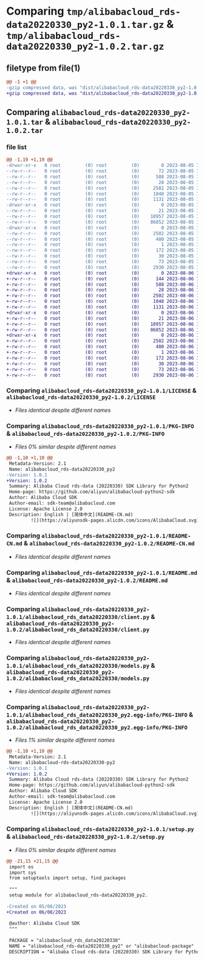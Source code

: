 # Comparing `tmp/alibabacloud_rds-data20220330_py2-1.0.1.tar.gz` & `tmp/alibabacloud_rds-data20220330_py2-1.0.2.tar.gz`

## filetype from file(1)

```diff
@@ -1 +1 @@
-gzip compressed data, was "dist/alibabacloud_rds-data20220330_py2-1.0.1.tar", last modified: Sat Aug  5 15:03:23 2023, max compression
+gzip compressed data, was "dist/alibabacloud_rds-data20220330_py2-1.0.2.tar", last modified: Sun Aug  6 15:02:56 2023, max compression
```

## Comparing `alibabacloud_rds-data20220330_py2-1.0.1.tar` & `alibabacloud_rds-data20220330_py2-1.0.2.tar`

### file list

```diff
@@ -1,19 +1,19 @@
-drwxr-xr-x   0 root         (0) root         (0)        0 2023-08-05 15:03:23.000000 alibabacloud_rds-data20220330_py2-1.0.1/
--rw-r--r--   0 root         (0) root         (0)       72 2023-08-05 15:03:23.000000 alibabacloud_rds-data20220330_py2-1.0.1/ChangeLog.md
--rw-r--r--   0 root         (0) root         (0)      588 2023-08-05 15:03:23.000000 alibabacloud_rds-data20220330_py2-1.0.1/LICENSE
--rw-r--r--   0 root         (0) root         (0)       28 2023-08-05 15:03:23.000000 alibabacloud_rds-data20220330_py2-1.0.1/MANIFEST.in
--rw-r--r--   0 root         (0) root         (0)     2502 2023-08-05 15:03:23.000000 alibabacloud_rds-data20220330_py2-1.0.1/PKG-INFO
--rw-r--r--   0 root         (0) root         (0)     1048 2023-08-05 15:03:23.000000 alibabacloud_rds-data20220330_py2-1.0.1/README-CN.md
--rw-r--r--   0 root         (0) root         (0)     1131 2023-08-05 15:03:23.000000 alibabacloud_rds-data20220330_py2-1.0.1/README.md
-drwxr-xr-x   0 root         (0) root         (0)        0 2023-08-05 15:03:23.000000 alibabacloud_rds-data20220330_py2-1.0.1/alibabacloud_rds_data20220330/
--rw-r--r--   0 root         (0) root         (0)       21 2023-08-05 15:03:23.000000 alibabacloud_rds-data20220330_py2-1.0.1/alibabacloud_rds_data20220330/__init__.py
--rw-r--r--   0 root         (0) root         (0)    18957 2023-08-05 15:03:23.000000 alibabacloud_rds-data20220330_py2-1.0.1/alibabacloud_rds_data20220330/client.py
--rw-r--r--   0 root         (0) root         (0)    86852 2023-08-05 15:03:23.000000 alibabacloud_rds-data20220330_py2-1.0.1/alibabacloud_rds_data20220330/models.py
-drwxr-xr-x   0 root         (0) root         (0)        0 2023-08-05 15:03:23.000000 alibabacloud_rds-data20220330_py2-1.0.1/alibabacloud_rds_data20220330_py2.egg-info/
--rw-r--r--   0 root         (0) root         (0)     2502 2023-08-05 15:03:23.000000 alibabacloud_rds-data20220330_py2-1.0.1/alibabacloud_rds_data20220330_py2.egg-info/PKG-INFO
--rw-r--r--   0 root         (0) root         (0)      480 2023-08-05 15:03:23.000000 alibabacloud_rds-data20220330_py2-1.0.1/alibabacloud_rds_data20220330_py2.egg-info/SOURCES.txt
--rw-r--r--   0 root         (0) root         (0)        1 2023-08-05 15:03:23.000000 alibabacloud_rds-data20220330_py2-1.0.1/alibabacloud_rds_data20220330_py2.egg-info/dependency_links.txt
--rw-r--r--   0 root         (0) root         (0)      172 2023-08-05 15:03:23.000000 alibabacloud_rds-data20220330_py2-1.0.1/alibabacloud_rds_data20220330_py2.egg-info/requires.txt
--rw-r--r--   0 root         (0) root         (0)       30 2023-08-05 15:03:23.000000 alibabacloud_rds-data20220330_py2-1.0.1/alibabacloud_rds_data20220330_py2.egg-info/top_level.txt
--rw-r--r--   0 root         (0) root         (0)       73 2023-08-05 15:03:23.000000 alibabacloud_rds-data20220330_py2-1.0.1/setup.cfg
--rw-r--r--   0 root         (0) root         (0)     2930 2023-08-05 15:03:23.000000 alibabacloud_rds-data20220330_py2-1.0.1/setup.py
+drwxr-xr-x   0 root         (0) root         (0)        0 2023-08-06 15:02:56.000000 alibabacloud_rds-data20220330_py2-1.0.2/
+-rw-r--r--   0 root         (0) root         (0)      144 2023-08-06 15:02:56.000000 alibabacloud_rds-data20220330_py2-1.0.2/ChangeLog.md
+-rw-r--r--   0 root         (0) root         (0)      588 2023-08-06 15:02:56.000000 alibabacloud_rds-data20220330_py2-1.0.2/LICENSE
+-rw-r--r--   0 root         (0) root         (0)       28 2023-08-06 15:02:56.000000 alibabacloud_rds-data20220330_py2-1.0.2/MANIFEST.in
+-rw-r--r--   0 root         (0) root         (0)     2502 2023-08-06 15:02:56.000000 alibabacloud_rds-data20220330_py2-1.0.2/PKG-INFO
+-rw-r--r--   0 root         (0) root         (0)     1048 2023-08-06 15:02:56.000000 alibabacloud_rds-data20220330_py2-1.0.2/README-CN.md
+-rw-r--r--   0 root         (0) root         (0)     1131 2023-08-06 15:02:56.000000 alibabacloud_rds-data20220330_py2-1.0.2/README.md
+drwxr-xr-x   0 root         (0) root         (0)        0 2023-08-06 15:02:56.000000 alibabacloud_rds-data20220330_py2-1.0.2/alibabacloud_rds_data20220330/
+-rw-r--r--   0 root         (0) root         (0)       21 2023-08-06 15:02:56.000000 alibabacloud_rds-data20220330_py2-1.0.2/alibabacloud_rds_data20220330/__init__.py
+-rw-r--r--   0 root         (0) root         (0)    18957 2023-08-06 15:02:56.000000 alibabacloud_rds-data20220330_py2-1.0.2/alibabacloud_rds_data20220330/client.py
+-rw-r--r--   0 root         (0) root         (0)    86852 2023-08-06 15:02:56.000000 alibabacloud_rds-data20220330_py2-1.0.2/alibabacloud_rds_data20220330/models.py
+drwxr-xr-x   0 root         (0) root         (0)        0 2023-08-06 15:02:56.000000 alibabacloud_rds-data20220330_py2-1.0.2/alibabacloud_rds_data20220330_py2.egg-info/
+-rw-r--r--   0 root         (0) root         (0)     2502 2023-08-06 15:02:56.000000 alibabacloud_rds-data20220330_py2-1.0.2/alibabacloud_rds_data20220330_py2.egg-info/PKG-INFO
+-rw-r--r--   0 root         (0) root         (0)      480 2023-08-06 15:02:56.000000 alibabacloud_rds-data20220330_py2-1.0.2/alibabacloud_rds_data20220330_py2.egg-info/SOURCES.txt
+-rw-r--r--   0 root         (0) root         (0)        1 2023-08-06 15:02:56.000000 alibabacloud_rds-data20220330_py2-1.0.2/alibabacloud_rds_data20220330_py2.egg-info/dependency_links.txt
+-rw-r--r--   0 root         (0) root         (0)      172 2023-08-06 15:02:56.000000 alibabacloud_rds-data20220330_py2-1.0.2/alibabacloud_rds_data20220330_py2.egg-info/requires.txt
+-rw-r--r--   0 root         (0) root         (0)       30 2023-08-06 15:02:56.000000 alibabacloud_rds-data20220330_py2-1.0.2/alibabacloud_rds_data20220330_py2.egg-info/top_level.txt
+-rw-r--r--   0 root         (0) root         (0)       73 2023-08-06 15:02:56.000000 alibabacloud_rds-data20220330_py2-1.0.2/setup.cfg
+-rw-r--r--   0 root         (0) root         (0)     2930 2023-08-06 15:02:56.000000 alibabacloud_rds-data20220330_py2-1.0.2/setup.py
```

### Comparing `alibabacloud_rds-data20220330_py2-1.0.1/LICENSE` & `alibabacloud_rds-data20220330_py2-1.0.2/LICENSE`

 * *Files identical despite different names*

### Comparing `alibabacloud_rds-data20220330_py2-1.0.1/PKG-INFO` & `alibabacloud_rds-data20220330_py2-1.0.2/PKG-INFO`

 * *Files 0% similar despite different names*

```diff
@@ -1,10 +1,10 @@
 Metadata-Version: 2.1
 Name: alibabacloud_rds-data20220330_py2
-Version: 1.0.1
+Version: 1.0.2
 Summary: Alibaba Cloud rds-data (20220330) SDK Library for Python2
 Home-page: https://github.com/aliyun/alibabacloud-python2-sdk
 Author: Alibaba Cloud SDK
 Author-email: sdk-team@alibabacloud.com
 License: Apache License 2.0
 Description: English | [简体中文](README-CN.md)
         ![](https://aliyunsdk-pages.alicdn.com/icons/AlibabaCloud.svg)
```

### Comparing `alibabacloud_rds-data20220330_py2-1.0.1/README-CN.md` & `alibabacloud_rds-data20220330_py2-1.0.2/README-CN.md`

 * *Files identical despite different names*

### Comparing `alibabacloud_rds-data20220330_py2-1.0.1/README.md` & `alibabacloud_rds-data20220330_py2-1.0.2/README.md`

 * *Files identical despite different names*

### Comparing `alibabacloud_rds-data20220330_py2-1.0.1/alibabacloud_rds_data20220330/client.py` & `alibabacloud_rds-data20220330_py2-1.0.2/alibabacloud_rds_data20220330/client.py`

 * *Files identical despite different names*

### Comparing `alibabacloud_rds-data20220330_py2-1.0.1/alibabacloud_rds_data20220330/models.py` & `alibabacloud_rds-data20220330_py2-1.0.2/alibabacloud_rds_data20220330/models.py`

 * *Files identical despite different names*

### Comparing `alibabacloud_rds-data20220330_py2-1.0.1/alibabacloud_rds_data20220330_py2.egg-info/PKG-INFO` & `alibabacloud_rds-data20220330_py2-1.0.2/alibabacloud_rds_data20220330_py2.egg-info/PKG-INFO`

 * *Files 1% similar despite different names*

```diff
@@ -1,10 +1,10 @@
 Metadata-Version: 2.1
 Name: alibabacloud-rds-data20220330-py2
-Version: 1.0.1
+Version: 1.0.2
 Summary: Alibaba Cloud rds-data (20220330) SDK Library for Python2
 Home-page: https://github.com/aliyun/alibabacloud-python2-sdk
 Author: Alibaba Cloud SDK
 Author-email: sdk-team@alibabacloud.com
 License: Apache License 2.0
 Description: English | [简体中文](README-CN.md)
         ![](https://aliyunsdk-pages.alicdn.com/icons/AlibabaCloud.svg)
```

### Comparing `alibabacloud_rds-data20220330_py2-1.0.1/setup.py` & `alibabacloud_rds-data20220330_py2-1.0.2/setup.py`

 * *Files 0% similar despite different names*

```diff
@@ -21,15 +21,15 @@
 import os
 import sys
 from setuptools import setup, find_packages
 
 """
 setup module for alibabacloud_rds-data20220330_py2.
 
-Created on 05/08/2023
+Created on 06/08/2023
 
 @author: Alibaba Cloud SDK
 """
 
 PACKAGE = "alibabacloud_rds_data20220330"
 NAME = "alibabacloud_rds-data20220330_py2" or "alibabacloud-package"
 DESCRIPTION = "Alibaba Cloud rds-data (20220330) SDK Library for Python2"
```


